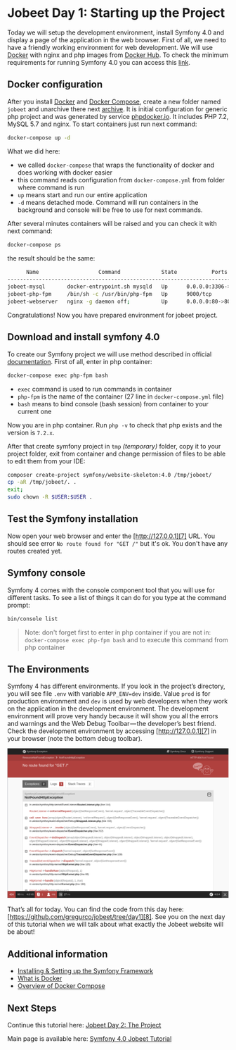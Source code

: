 # Jobeet Day 1: Starting up the Project

Today we will setup the development environment, install Symfony 4.0 and display a page of the application in the web browser.
First of all, we need to have a friendly working environment for web development. We will use [Docker][1] with nginx and php images from [Docker Hub][2].
To check the minimum requirements for running Symfony 4.0 you can access this [link][3].

## Docker configuration
After you install [Docker][4] and [Docker Compose][5], create a new folder named `jobeet` and unarchive there next [archive](/files/archives/jobeet.zip).
It is initial configuration for generic php project and was generated by service [phpdocker.io][9].
It includes PHP 7.2, MySQL 5.7 and nginx. To start containers just run next command:
```bash
docker-compose up -d
```

What we did here:
- we called `docker-compose` that wraps the functionality of docker and does working with docker easier
- this command reads configuration from `docker-compose.yml` from folder where command is run
- `up` means start and run our entire application
- `-d` means detached mode. Command will run containers in the background and console will be free to use for next commands.

After several minutes containers will be raised and you can check it with next command:
```bash
docker-compose ps
```

the result should be the same:
```bash
      Name                   Command             State           Ports          
-------------------------------------------------------------------------------
jobeet-mysql       docker-entrypoint.sh mysqld   Up      0.0.0.0:3306->3306/tcp 
jobeet-php-fpm     /bin/sh -c /usr/bin/php-fpm   Up      9000/tcp               
jobeet-webserver   nginx -g daemon off;          Up      0.0.0.0:80->80/tcp
```

Congratulations! Now you have prepared environment for jobeet project.

## Download and install symfony 4.0

To create our Symfony project we will use method described in official [documentation][6].
First of all, enter in php container:
```bash
docker-compose exec php-fpm bash
```

- `exec` command is used to run commands in container
- `php-fpm` is the name of the container (27 line in `docker-compose.yml` file)
- `bash` means to bind console (bash session) from container to your current one

Now you are in php container. Run `php -v` to check that php exists and the version is `7.2.x`.

After that create symfony project in `tmp` _(temporary)_ folder, copy it to your project folder, exit from container and change permission of files to be able to edit them from your IDE:
```bash
composer create-project symfony/website-skeleton:4.0 /tmp/jobeet/
cp -aR /tmp/jobeet/. .
exit;
sudo chown -R $USER:$USER .
```

## Test the Symfony installation

Now open your web browser and enter the [http://127.0.0.1][7] URL. You should see error `No route found for "GET /"` but it's ok. You don't have any routes created yet.

## Symfony console

Symfony 4 comes with the console component tool that you will use for different tasks. To see a list of things it can do for you type at the command prompt:

```bash
bin/console list
```

> Note: don't forget first to enter in php container if you are not in: `docker-compose exec php-fpm bash`
> and to execute this command from php container

## The Environments

Symfony 4 has different environments. If you look in the project’s directory, you will see file `.env` with variable `APP_ENV=dev` inside.
Value `prod` is for production environment and `dev` is used by web developers when they work on the application in the development environment.
The development environment will prove very handy because it will show you all the errors and warnings and the Web Debug Toolbar — the developer’s best friend.
Check the development environment by accessing [http://127.0.0.1][7] in your browser (note the bottom debug toolbar).

![Debug toolbar](/files/images/screenshot_1.png)

That’s all for today. You can find the code from this day here: [https://github.com/gregurco/jobeet/tree/day1][8].
See you on the next day of this tutorial when we will talk about what exactly the Jobeet website will be about!

## Additional information
- [Installing & Setting up the Symfony Framework][10]
- [What is Docker][11]
- [Overview of Docker Compose][12]

## Next Steps

Continue this tutorial here: [Jobeet Day 2: The Project](/days/day-2.md)

Main page is available here: [Symfony 4.0 Jobeet Tutorial](/README.md)

[1]: https://www.docker.com/
[2]: https://hub.docker.com/
[3]: https://symfony.com/doc/4.0/reference/requirements.html
[4]: https://docs.docker.com/install/linux/docker-ce/ubuntu/
[5]: https://docs.docker.com/compose/install/
[6]: https://symfony.com/doc/4.0/setup.html
[7]: http://127.0.0.1
[8]: https://github.com/gregurco/jobeet/tree/day1
[9]: https://phpdocker.io/generator
[10]: https://symfony.com/doc/4.0/setup.html
[11]: https://www.docker.com/what-docker
[12]: https://docs.docker.com/compose/overview/
